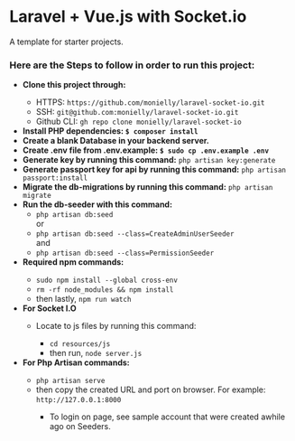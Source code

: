 # Laravel + Vue.js with Socket.io
A template for starter projects.

### Here are the Steps to follow in order to run this project:
<ul>
  <li><b>Clone this project through:</b></li>
    <ul>
      <li>HTTPS: <code>https://github.com/monielly/laravel-socket-io.git</code></li>
      <li>SSH: <code>git@github.com:monielly/laravel-socket-io.git</code></li>
      <li>Github CLI: <code>gh repo clone monielly/laravel-socket-io</code></li>
    </ul>
  </li>
  <li><b>Install PHP dependencies: <code>$ composer install</code></b></li> 
  <li><b>Create a blank Database in your backend server.</b></li>
  <li><b>Create .env file from .env.example: <code>$ sudo cp .env.example .env</code></b></li>
  <li><b>Generate key by running this command:</b> <code>php artisan key:generate</code></li>
  <li><b>Generate passport key for api by running this command:</b> <code>php artisan passport:install</code></li>
  <li><b>Migrate the db-migrations by running this command:</b> <code>php artisan migrate</code></li>
  <li><b>Run the db-seeder with this command:</b>
    <ul>
      <li><code>php artisan db:seed</code></li> or 
      <li><code>php artisan db:seed --class=CreateAdminUserSeeder</code></li> and 
      <li><code>php artisan db:seed --class=PermissionSeeder</code></li>
    </ul>
  </li>
  <li><b>Required npm commands:</b></li>
    <ul>
      <li><code>sudo npm install --global cross-env</code></li>
      <li><code>rm -rf node_modules && npm install</code></li>
      <li>then lastly, <code>npm run watch</code></li>
    </ul>
  <li><b>For Socket I.O</b></li>
  <ul>
     <li>Locate to js files by running this command:</li>
      <ul>
        <li><code>cd resources/js</code></li>
        <li>then run, <code>node server.js</code></li>
      </ul>
  </ul>
  <li><b>For Php Artisan commands:</b></li>
    <ul>
      <li><code>php artisan serve</code></li>
      <li>then copy the created URL and port on browser. For example: <code>http://127.0.0.1:8000</code></li>
    <ul>
  <li>To login on page, see sample account that were created awhile ago on Seeders.</li>
</ul>
